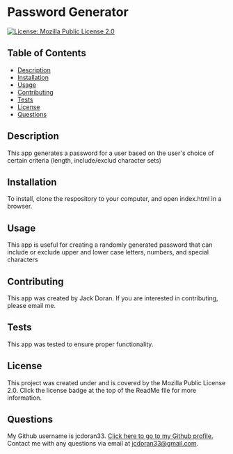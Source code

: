 
  # Password Generator
  
  [![License: Mozilla Public License 2.0](https://img.shields.io/badge/License-MPL_2.0-brightgreen.svg)](https://opensource.org/licenses/MPL-2.0)

  ## Table of Contents
  * [Description](#description)
  * [Installation](#installation)
  * [Usage](#usage)
  * [Contributing](#contributing)
  * [Tests](#tests)
  * [License](#license)
  * [Questions](#questions)

  ## Description
  This app generates a password for a user based on the user's choice of certain criteria (length, include/exclud character sets)
  
  ## Installation
  To install, clone the respository to your computer, and open index.html in a browser.
  
  ## Usage
  This app is useful for creating a randomly generated password that can include or exclude upper and lower case letters, numbers, and special characters
  
  ## Contributing
  This app was created by Jack Doran. If you are interested in contributing, please email me.
  
  ## Tests
  This app was tested to ensure proper functionality.
  
  ## License
  This project was created under and is covered by the Mozilla Public License 2.0. Click the license badge at the top of the ReadMe file for more information.
  
  ## Questions
  My Github username is jcdoran33. [Click here to go to my Github profile.](https://github.com/jcdoran33)  
  Contact me with any questions via email at jcdoran33@gmail.com.
